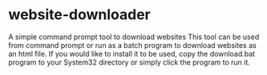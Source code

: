 # website-downloader
A simple command prompt tool to download websites
This tool can be used from command prompt or run as a batch program to download websites as an html file. If you would like to install it to be used, copy the download.bat program to your System32 directory or simply click the program to run it.
